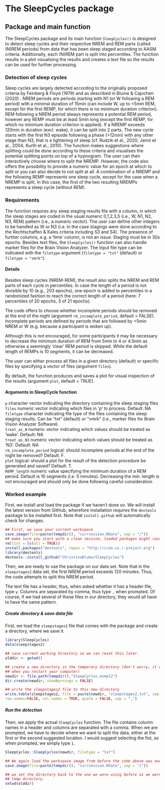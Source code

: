 The SleepCycles package
================

<!-- README.md is generated from README.Rmd. Please edit that file -->

## Package and main function

The SleepCycles package and its main function `SleepCycles()` is
designed to detect sleep cycles and their respective NREM and REM parts
(called (N)REM periods) from data that has been sleep staged according
to AASM criteria. Additionally, each (N)REM part is split into
percentiles. The function results in a plot visualising the results and
creates a text file so the results can be used for further processing.

### Detection of sleep cycles

Sleep cycles are largely detected according to the originally proposed
criteria by Feinberg & Floyd (1979) and as described in Blume & Cajochen
(2020) . NREM periods are periods starting with N1 (or W following a REM
period) with a minimal duration of 15min (can include W, up to \<5min
REM, except for the first REMP, for which there is no minimum duration
criterion). REM following a NREM period always represents a potential
REM period, however any REMP must be at least 5min long (except the
first REMP, for which no minimum duration criterion is applied). If a
NREMP exceeds 120min in duration (excl. wake), it can be split into 2
parts. The new cycle starts with the first N3 episode following a phase
(\>12min) with any other stage than N3, that is a lightening of sleep
(cf. Rudzik et al., 2020; Jenni et al., 2004; Kurth et al., 2010). The
function makes suggestions where splitting could be done according to
these criteria and visualises the potential splitting points on top of a
hypnogram. The user can then interactively choose where to split the
NREMP. However, the code also offers the possibility to provide a
numeric value for an epoch at which to split or you can also decide to
not split at all. A combination of a NREMP and the following REMP
represents one sleep cycle, except for the case when a NREMP is split.
In this case, the first of the two resulting NREMPs represents a sleep
cycle (without REM).

### Requirements

The function requires any sleep staging results file with a column, in
which the sleep stages are coded in the usual numeric 0,1,2,3,5 (i.e.,
W, N1, N2, N3, REM) pattern (i.e., a numeric vector). The user can
define other integers to be handled as W or N3 (i.e. in the case
stagings were done according to the Rechtschaffen & Kales criteria
including S3 and S4). The presence of further columns, e.g. a ‘time’
column, is not an issue. Staging must be in 30s epochs. Besides text
files, the `SleepCycles()` function can also handle marker files for the
Brain Vision Analyzer. The input file type can be indicated with the
`filetype` argument (`filetype = "txt"` (default) or `filetype =
"vmrk"`).

#### Details

Besides sleep cycles (NREM-REM), the result also splits the NREM and REM
parts of each cycle in percentiles. In case the length of a period is
not divisible by 10 (e.g., 203 epochs), one epoch is added to
percentiles in a randomized fashion to reach the correct length of a
period (here: 7 percentiles of 20 epochs, 3 of 21 epochs).

The code offers to choose whether incomplete periods should be removed
at the end of the night (argument `rm_incomplete_period`, default =
FALSE). Incomplete periods are defined by periods that are followed by
\<5min NREM or W (e.g. because a participant is woken up).

Although this is not encouraged, for some participants it may be
necessary to decrease the minimum duration of REM from 5min to 4 or
4.5min as otherwise a seemingly ‘clear’ REM period is skipped. While the
default length of REMPs is 10 segments, it can be decreased.

The user can either process all files in a given directory (default) or
specific files by specifying a vector of files (argument `files`).

By default, the function produces and saves a plot for visual inspection
of the results (argument `plot`, default = TRUE).

#### Arguments in SleepCycle function

`p` character vector indicating the directory containing the sleep
staging files  
`files` numeric vector indicating which files in ‘p’ to process.
Default: NA  
`filetype` character indicating file type of the files containing the
sleep staging results. Can be “txt” (default) or “vmrk” (i.e., marker
files for Brain Vision Analyzer Software).  
`treat_as_W` numeric vector indicating which values should be treated as
‘wake’. Default: NA  
`treat_as_N3` numeric vector indicating which values should be treated
as ‘N3’. Default: NA  
`rm_incomplete_period` logical: should incomplete periods at the end of
the night be removed? Default: F.  
`plot` logical: should a plot for the result of the detection procedure
be generated and saved? Default: T.  
`REMP_length` numeric value specifying the minimum duration of a REM
period. Default is 10 segments (i.e. 5 minutes). Decreasing the min.
length is not encouraged and should only be done following careful
consideration

### Worked example

First, we install and load the package if we haven’t done so. We will
install the latest version from GitHub, wherefore installation requires
the `devtools` package to be installed first. Note that `install.github`
will automatically check for changes.

``` r
## First, we save your current workspace
save.image(file=paste(tempdir(), "currsession.RData", sep = "/"))
## make sure you start with a clean session, loaded packages might cause problems.
rm(list = ls(all = TRUE))
install.packages("devtools", repos = "http://cran.us.r-project.org")
library(devtools)
devtools::install_github("ChristineBlume/SleepCycles")
```

Then, we are ready to use the package on our data set. Note that in the
`sleepstages2` data set, the first NREM period exceeds 120 minutes.
Thus, the code attempts to split this NREM period.

The text file has a header, thus, when asked whether it has a header
file, type `y`. Columns are separated by comma, thus type `,` when
prompted. Of course, if we had several of these files in our directory,
they would all have to have the same pattern.

##### Create directory & save data file

First, we load the `sleepstages2` file that comes with the package and
create a directory, where we save it.

``` r
library(SleepCycles)
data(sleepstages2)

## save current working directory so we can reset this later.
olddir <- getwd()

## create a new directory in the temporary directory (don't worry, it will automatically be deleted  
## when you restart your computer)
newdir <- file.path(tempdir(),"SleepCycles_exmpl2")
dir.create(newdir, showWarnings = FALSE)

## write the sleepstages2 file to this new directory
write.table(sleepstages2, file = paste(newdir, "sleepstages2.txt", sep = "/"),
row.names=FALSE, col.names = TRUE, quote = FALSE, sep = ",")
```

##### Run the detection

Then, we apply the actual `SleepCycles` function. The file contains
column names in a header and columns are separated with a comma. When we
are prompted, we have to decide where we want to split the data, either
at the first or the second suggested location. I would suggest selecting
the fist, so when prompted, we simply type `1`.

``` r
SleepCycles::SleepCycles(newdir, filetype = "txt")

## We again load the workspace image from before the code above was executed
save.image(file=paste(tempdir(), "currsession.RData", sep = "/"))

## we set the directory back to the one we were using before as we were just working in the  
## temp directory.
setwd(olddir)
```
